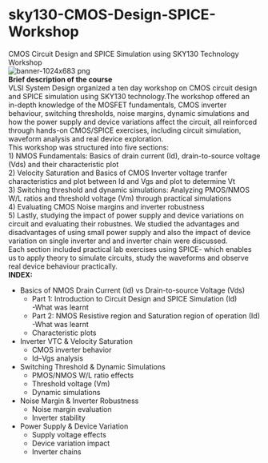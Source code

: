 # sky130-CMOS-Design-SPICE-Workshop
CMOS Circuit Design and SPICE Simulation using SKY130 Technology Workshop
<br>
![banner-1024x683 png](https://github.com/user-attachments/assets/eb9603eb-d60f-4130-b18b-907fd08edc8f)
<br>
**Brief description of the course**
<br>
VLSI System Design organized a ten day workshop on CMOS circuit design and SPICE simulation using SKY130 technology.The workshop offered an in-depth knowledge of the MOSFET fundamentals, CMOS inverter behaviour, switching thresholds, noise margins, dynamic simulations and how the power supply and device variations affect the circuit, all reinforced through hands-on CMOS/SPICE exercises, including circuit simulation, waveform analysis and real device exploration.
<br>
This workshop was structured into five sections:
<br>1) NMOS Fundamentals: Basics of drain current (Id), drain-to-source voltage (Vds) and their characteristic plot
<br>2) Velocity Saturation and Basics of CMOS Inverter voltage tranfer characteristics and plot between Id and Vgs and plot to determine Vt
<br>
3) Switching threshold and dynamic simulations: Analyzing PMOS/NMOS W/L ratios and threshold voltage (Vm) through practical simulations
<br>
4) Evaluating CMOS Noise margins and inverter robustness
<br>
5) Lastly, studying the impact of power supply and device variations on circuit and evaluating their robustnes. We studied the advantages and disadvantages of using small power supply and also the impact of device variation on single inverter and and inverter chain were discussed.
<br>Each section included practical lab exercises using SPICE- which enables us to apply theory to simulate circuits, study the waveforms and observe real device behaviour practically.
<br>
**INDEX:**
    <ul>
      <li>Basics of NMOS Drain Current (Id) vs Drain-to-source Voltage (Vds)
        <ul>
          <li>Part 1: Introduction to Circuit Design and SPICE Simulation (Id)</li>
          -What was learnt
          <li>Part 2: NMOS Resistive region and Saturation region of operation (Id)</li>
          -What was learnt
          <li>Characteristic plots</li>
        </ul>
      </li>
      <li>Inverter VTC & Velocity Saturation
        <ul>
          <li>CMOS inverter behavior</li>
          <li>Id–Vgs analysis</li>
        </ul>
      </li>
      <li>Switching Threshold & Dynamic Simulations
        <ul>
          <li>PMOS/NMOS W/L ratio effects</li>
          <li>Threshold voltage (Vm)</li>
          <li>Dynamic simulations</li>
        </ul>
      </li>
      <li>Noise Margin & Inverter Robustness
        <ul>
          <li>Noise margin evaluation</li>
          <li>Inverter stability</li>
        </ul>
      </li>
      <li>Power Supply & Device Variation
        <ul>
          <li>Supply voltage effects</li>
          <li>Device variation impact</li>
          <li>Inverter chains</li>
        </ul>
      </li>
    </ul>
  </li>
</ul>

